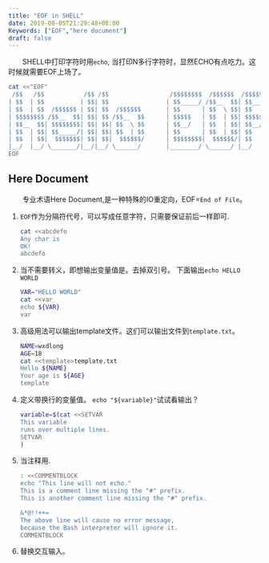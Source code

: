 ```yaml
---
title: "EOF in SHELL"
date: 2019-08-05T21:29:48+08:00
Keywords: ["EOF","here document"]
draft: false
---
```


　　SHELL中打印字符时用`echo`, 当打印N多行字符时，显然ECHO有点吃力。这时候就需要EOF上场了。

```bash
cat <<"EOF"
 /$$   /$$           /$$ /$$                 /$$$$$$$$  /$$$$$$  /$$$$$$$$
| $$  | $$          | $$| $$                | $$_____/ /$$__  $$| $$_____/
| $$  | $$  /$$$$$$ | $$| $$  /$$$$$$       | $$      | $$  \ $$| $$      
| $$$$$$$$ /$$__  $$| $$| $$ /$$__  $$      | $$$$$   | $$  | $$| $$$$$   
| $$__  $$| $$$$$$$$| $$| $$| $$  \ $$      | $$__/   | $$  | $$| $$__/   
| $$  | $$| $$_____/| $$| $$| $$  | $$      | $$      | $$  | $$| $$      
| $$  | $$|  $$$$$$$| $$| $$|  $$$$$$/      | $$$$$$$$|  $$$$$$/| $$      
|__/  |__/ \_______/|__/|__/ \______/       |________/ \______/ |__/      
EOF
```

<!--more-->

## Here Document
　　专业术语Here Document,是一种特殊的IO重定向，EOF=`End of File`。     
1. `EOF`作为分隔符代号，可以写成任意字符，只需要保证前后一样即可.

    ```bash
    cat <<abcdefo
    Any char is
    OK!
    abcdefo
    ```

2. 当不需要转义，即想输出变量值是。去掉双引号。  下面输出`echo HELLO WORLD`
    ```bash
    VAR="HELLO WORLD"
    cat <<var
    echo ${VAR}
    var
    ```

3. 高级用法可以输出template文件。这们可以输出文件到`template.txt`。

    ```bash
    NAME=wxdlong
    AGE=18
    cat <<template>template.txt
    Hello ${NAME}
    Your age is ${AGE}
    template
    ``` 
4. 定义带换行的变量值。 `echo "${variable}"`试试看输出？

    ```bash
    variable=$(cat <<SETVAR
    This variable
    runs over multiple lines.
    SETVAR
    )
    ```
5. 当注释用. 

    ```bash
    : <<COMMENTBLOCK
    echo "This line will not echo."
    This is a comment line missing the "#" prefix.
    This is another comment line missing the "#" prefix.

    &*@!!++=
    The above line will cause no error message,
    because the Bash interpreter will ignore it.
    COMMENTBLOCK
    ```
6. 替换交互输入。

